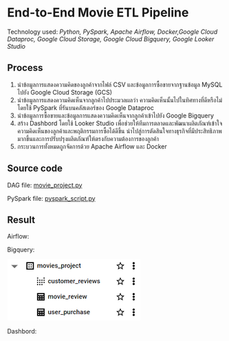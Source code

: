 # End-to-End Movie ETL Pipeline

Technology used: *Python, PySpark, Apache Airflow, Docker,Google Cloud Dataproc, Google Cloud Storage, Google Cloud Bigquery, Google Looker Studio*



## Process
 1. นำข้อมูลการแสดงความคิดของลูกค้าจากไฟล์ CSV และข้อมูลการซื้อขายจากฐานข้อมูล MySQL ไปยัง Google Cloud Storage (GCS)
 2. นำข้อมูลการแสดงความคิดเห็นจากลูกค้าไปประมวลผลว่า ความคิดเห็นนั้นไปในทิศทางที่ดีหรือไม่ โดยใช้ PySpark ที่รันบนคลัสเตอร์ของ Google Dataproc
 3. นำข้อมูลการซื้อขายและข้อมูลการแสดงความคิดเห็นจากลูกค้าเข้าไปยัง Google Bigquery
 4. สร้าง Dashbord โดยใช้ Looker Studio เพื่อช่วยให้ทีมการตลาดและพัฒนาผลิตภัณฑ์เข้าใจความคิดเห็นของลูกค้าและพฤติกรรมการซื้อได้ดีขึ้น นำไปสู่การตัดสินใจทางธุรกิจที่มีประสิทธิภาพมากขึ้นและการปรับปรุงผลิตภัณฑ์ให้ตรงกับความต้องการของลูกค้า
 5. กระบวนการทั้งหมดถูกจัดการด้วย Apache Airflow และ Docker

## Source code
DAG file: [movie_project.py](https://github.com/saksit63/movie-project/blob/main/dags/movie_project.py)

PySpark file: [pyspark_script.py](https://github.com/saksit63/movie-project/blob/main/include/python/pyspark_script.py)


## Result
Airflow:


Bigquery:

![Bigquery](https://github.com/saksit63/movie-project/blob/main/result/bigquery.png)

Dashbord: 
